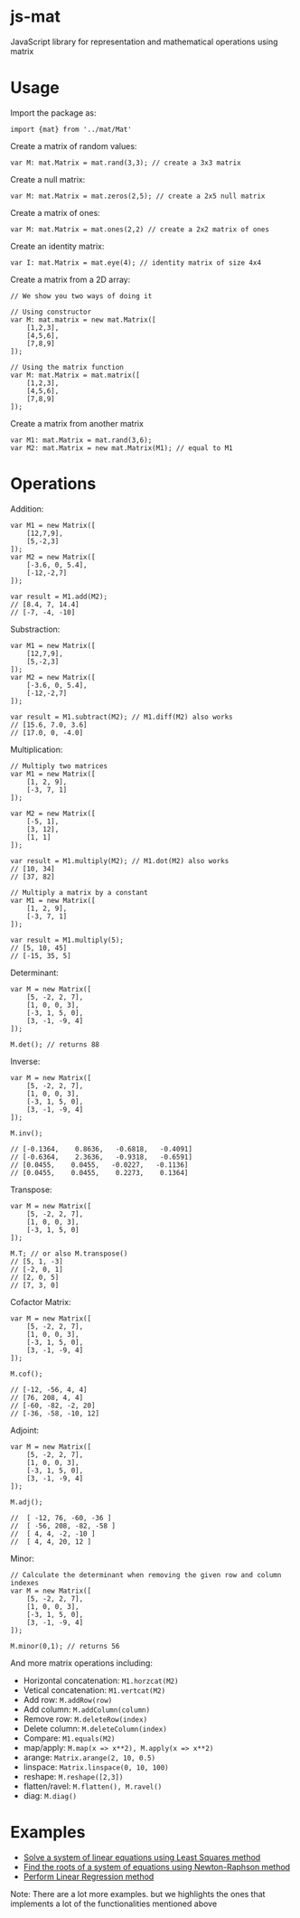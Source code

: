 # js-mat
JavaScript library for representation and mathematical operations using matrix

# Usage
Import the package as:
```
import {mat} from '../mat/Mat'
```
Create a matrix of random values:
```
var M: mat.Matrix = mat.rand(3,3); // create a 3x3 matrix
```

Create a null matrix:
```
var M: mat.Matrix = mat.zeros(2,5); // create a 2x5 null matrix
```

Create a matrix of ones:
```
var M: mat.Matrix = mat.ones(2,2) // create a 2x2 matrix of ones
```

Create an identity matrix:
```
var I: mat.Matrix = mat.eye(4); // identity matrix of size 4x4
```

Create a matrix from a 2D array:
```
// We show you two ways of doing it

// Using constructor
var M: mat.matrix = new mat.Matrix([
    [1,2,3],
    [4,5,6],
    [7,8,9]
]);

// Using the matrix function
var M: mat.Matrix = mat.matrix([
    [1,2,3],
    [4,5,6],
    [7,8,9]
]);
```

Create a matrix from another matrix
```
var M1: mat.Matrix = mat.rand(3,6);
var M2: mat.Matrix = new mat.Matrix(M1); // equal to M1
```

# Operations
Addition:
```
var M1 = new Matrix([
    [12,7,9],
    [5,-2,3]
]);
var M2 = new Matrix([
    [-3.6, 0, 5.4],
    [-12,-2,7]
]);

var result = M1.add(M2);
// [8.4, 7, 14.4]
// [-7, -4, -10]
```

Substraction:
```
var M1 = new Matrix([
    [12,7,9],
    [5,-2,3]
]);
var M2 = new Matrix([
    [-3.6, 0, 5.4],
    [-12,-2,7]
]);

var result = M1.subtract(M2); // M1.diff(M2) also works
// [15.6, 7.0, 3.6]
// [17.0, 0, -4.0]
```

Multiplication:
```
// Multiply two matrices
var M1 = new Matrix([
    [1, 2, 9],
    [-3, 7, 1]
]);

var M2 = new Matrix([
    [-5, 1],
    [3, 12],
    [1, 1]
]);

var result = M1.multiply(M2); // M1.dot(M2) also works
// [10, 34]
// [37, 82]
```

```
// Multiply a matrix by a constant
var M1 = new Matrix([
    [1, 2, 9],
    [-3, 7, 1]
]);

var result = M1.multiply(5);
// [5, 10, 45]
// [-15, 35, 5]
```

Determinant:
```
var M = new Matrix([
    [5, -2, 2, 7],
    [1, 0, 0, 3],
    [-3, 1, 5, 0],
    [3, -1, -9, 4]
]);

M.det(); // returns 88
```

Inverse:
```
var M = new Matrix([
    [5, -2, 2, 7],
    [1, 0, 0, 3],
    [-3, 1, 5, 0],
    [3, -1, -9, 4]
]);

M.inv();

// [-0.1364,    0.8636,   -0.6818,   -0.4091]
// [-0.6364,    2.3636,   -0.9318,   -0.6591]
// [0.0455,    0.0455,   -0.0227,   -0.1136]
// [0.0455,    0.0455,    0.2273,    0.1364]
```

Transpose:
```
var M = new Matrix([
    [5, -2, 2, 7],
    [1, 0, 0, 3],
    [-3, 1, 5, 0]
]);

M.T; // or also M.transpose()
// [5, 1, -3]
// [-2, 0, 1]
// [2, 0, 5]
// [7, 3, 0]
```

Cofactor Matrix:
```
var M = new Matrix([
    [5, -2, 2, 7],
    [1, 0, 0, 3],
    [-3, 1, 5, 0],
    [3, -1, -9, 4]
]);

M.cof();

// [-12, -56, 4, 4]
// [76, 208, 4, 4]
// [-60, -82, -2, 20]
// [-36, -58, -10, 12]
```

Adjoint:
```
var M = new Matrix([
    [5, -2, 2, 7],
    [1, 0, 0, 3],
    [-3, 1, 5, 0],
    [3, -1, -9, 4]
]);

M.adj();

//  [ -12, 76, -60, -36 ]
//  [ -56, 208, -82, -58 ]
//  [ 4, 4, -2, -10 ]
//  [ 4, 4, 20, 12 ]
```

Minor:
```
// Calculate the determinant when removing the given row and column indexes
var M = new Matrix([
    [5, -2, 2, 7],
    [1, 0, 0, 3],
    [-3, 1, 5, 0],
    [3, -1, -9, 4]
]);

M.minor(0,1); // returns 56
```

And more matrix operations including:
* Horizontal concatenation: ```M1.horzcat(M2)```
* Vetical concatenation: ```M1.vertcat(M2)```
* Add row: ```M.addRow(row)```
* Add column: ```M.addColumn(column)```
* Remove row: ```M.deleteRow(index)```
* Delete column: ```M.deleteColumn(index)```
* Compare: ```M1.equals(M2)```
* map/apply: ```M.map(x => x**2), M.apply(x => x**2)```
* arange: ```Matrix.arange(2, 10, 0.5)```
* linspace: ```Matrix.linspace(0, 10, 100)```
* reshape: ```M.reshape([2,3])```
* flatten/ravel: ```M.flatten(), M.ravel()```
* diag: ```M.diag()```

# Examples
* [Solve a system of linear equations using Least Squares method](https://github.com/edumntg/js-mat/blob/main/examples/least_squares.ts)
* [Find the roots of a system of equations using Newton-Raphson method](https://github.com/edumntg/js-mat/blob/main/examples/newton_raphson.ts)
* [Perform Linear Regression method](https://github.com/edumntg/js-mat/blob/main/examples/linear_regression.ts)

Note: There are a lot more examples. but we highlights the ones that implements a lot of the functionalities mentioned above